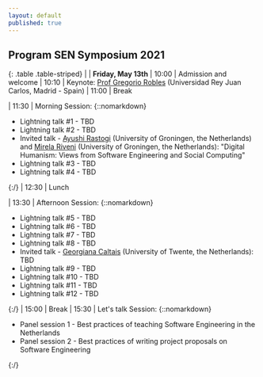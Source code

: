 ```yaml
---
layout: default
published: true
---
```


## Program SEN Symposium 2021


{: .table .table-striped}
|        | <b>Friday, May 13th</b>
|  10:00 | Admission and welcome
|  10:10 | Keynote: [Prof Gregorio Robles](https://gsyc.urjc.es/~grex/) (Universidad Rey Juan Carlos, Madrid - Spain)
|  11:00 | Break
<!--|  11:30 | Morning Session (2 lightning talks, 1 invited talk, 2 lightning talks) -->
|  11:30 | Morning Session: {::nomarkdown}<ul><li>Lightning talk #1 - TBD</li><li>Lightning talk #2 - TBD</li><li>Invited talk - [Ayushi Rastogi](https://ayushirastogi.github.io/) (University of Groningen, the Netherlands) and [Mirela Riveni](https://www.rug.nl/staff/m.riveni/) (University of Groningen, the Netherlands): "Digital Humanism: Views from Software Engineering and Social Computing"</li><li>Lightning talk #3 - TBD</li><li>Lightning talk #4 - TBD</li></ul>{:/}
|  12:30 | Lunch
<!--|  13:30 | Afternoon Session (4 lightning talks, 1 invited talk, 4 lightning talks)-->
|  13:30 | Afternoon Session: {::nomarkdown}<ul><li>Lightning talk #5 - TBD</li><li>Lightning talk #6 - TBD</li><li>Lightning talk #7 - TBD</li><li>Lightning talk #8 - TBD</li><li>Invited talk - [Georgiana Caltais](https://www.georgianacaltais.com/) (University of Twente, the Netherlands): TBD</li><li>Lightning talk #9 - TBD</li><li>Lightning talk #10 - TBD</li><li>Lightning talk #11 - TBD</li><li>Lightning talk #12 - TBD</li></ul>{:/}
|  15:00 | Break
|  15:30 | Let's talk Session: {::nomarkdown}<ul><li>Panel session 1 - Best practices of teaching Software Engineering in the Netherlands</li><li>Panel session 2 - Best practices of writing project proposals on Software Engineering</li></ul>{:/}





<!--
#### List of accepted lightning talks

* Petra Heck and Luís Cruz. Software Engineering for Machine Learning Applications
* Roberto Verdecchia. Architectural Technical Debt: Taming the Beast
* Enrique Larios Vargas and Luís Cruz. Software Engineering and Mental Health
* Eleni Constantinou. Software ecosystem evolution: Past research and the road ahead
* Emitzá Guzmán. Analyzing User Feedback for Software Evolution
* Héctor Cadavid. A Software Engineering perspective on Systems of Systems architecting
* Ilias Gerostathopoulos. Architecture-Based Self-Adaptation: Open Challenges and Promising Directions
* Yaping Luo, Tanja Vos, Pekka Aho and Kevin van der Vlist. ITEA3 IVVES project: Industrial-grade verification and validation of evolving systems (In Finance)
* Bert de Brock. Where should I publish?
-->
